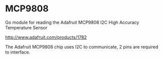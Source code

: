 MCP9808
=======

Go module for reading the Adafruit MCP9808 I2C High Accuracy Temperature Sensor

http://www.adafruit.com/products/1782

The Adafruit MCP9808 chip uses I2C to communicate, 2 pins are required to interface.